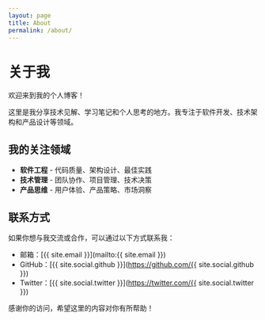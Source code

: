 ```yaml
---
layout: page
title: About
permalink: /about/
---
```


# 关于我

欢迎来到我的个人博客！

这里是我分享技术见解、学习笔记和个人思考的地方。我专注于软件开发、技术架构和产品设计等领域。

## 我的关注领域

- **软件工程** - 代码质量、架构设计、最佳实践
- **技术管理** - 团队协作、项目管理、技术决策
- **产品思维** - 用户体验、产品策略、市场洞察

## 联系方式

如果你想与我交流或合作，可以通过以下方式联系我：

- 邮箱：[{{ site.email }}](mailto:{{ site.email }})
- GitHub：[{{ site.social.github }}](https://github.com/{{ site.social.github }})
- Twitter：[{{ site.social.twitter }}](https://twitter.com/{{ site.social.twitter }})

感谢你的访问，希望这里的内容对你有所帮助！ 